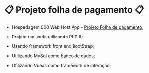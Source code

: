 # 📋 Projeto folha de pagamento 📋

- Hospedagem 000 Web Host App - [Projeto Folha de pagamento](https://folhadepagamentoluiz.000webhostapp.com/index.php);

- Projeto realizado utilizando PHP 8;
- Usando framework front end BootStrap;
- Utilizando MySql como banco de dados;
- Utilizando VueJs como framework de interação;
